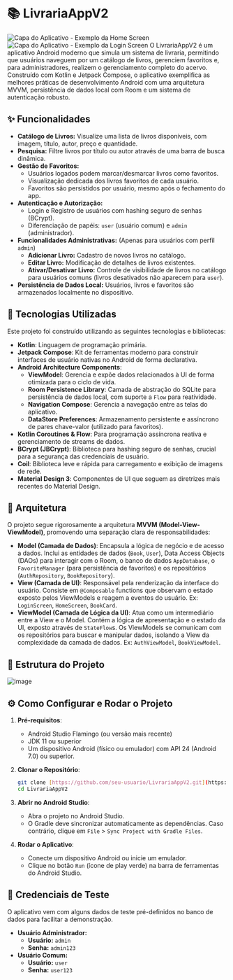 # 📚 LivrariaAppV2

![Capa do Aplicativo - Exemplo da Home Screen](https://via.placeholder.com/600x300?text=Home+Screen) ![Capa do Aplicativo - Exemplo da Login Screen](https://via.placeholder.com/600x300?text=Login+Screen) O LivrariaAppV2 é um aplicativo Android moderno que simula um sistema de livraria, permitindo que usuários naveguem por um catálogo de livros, gerenciem favoritos e, para administradores, realizem o gerenciamento completo do acervo. Construído com Kotlin e Jetpack Compose, o aplicativo exemplifica as melhores práticas de desenvolvimento Android com uma arquitetura MVVM, persistência de dados local com Room e um sistema de autenticação robusto.

## ✨ Funcionalidades

* **Catálogo de Livros:** Visualize uma lista de livros disponíveis, com imagem, título, autor, preço e quantidade.
* **Pesquisa:** Filtre livros por título ou autor através de uma barra de busca dinâmica.
* **Gestão de Favoritos:**
    * Usuários logados podem marcar/desmarcar livros como favoritos.
    * Visualização dedicada dos livros favoritos de cada usuário.
    * Favoritos são persistidos por usuário, mesmo após o fechamento do app.
* **Autenticação e Autorização:**
    * Login e Registro de usuários com hashing seguro de senhas (BCrypt).
    * Diferenciação de papéis: `user` (usuário comum) e `admin` (administrador).
* **Funcionalidades Administrativas:** (Apenas para usuários com perfil `admin`)
    * **Adicionar Livro:** Cadastro de novos livros no catálogo.
    * **Editar Livro:** Modificação de detalhes de livros existentes.
    * **Ativar/Desativar Livro:** Controle de visibilidade de livros no catálogo para usuários comuns (livros desativados não aparecem para `user`).
* **Persistência de Dados Local:** Usuários, livros e favoritos são armazenados localmente no dispositivo.

## 🚀 Tecnologias Utilizadas

Este projeto foi construído utilizando as seguintes tecnologias e bibliotecas:

* **Kotlin**: Linguagem de programação primária.
* **Jetpack Compose**: Kit de ferramentas moderno para construir interfaces de usuário nativas no Android de forma declarativa.
* **Android Architecture Components**:
    * **ViewModel**: Gerencia e expõe dados relacionados à UI de forma otimizada para o ciclo de vida.
    * **Room Persistence Library**: Camada de abstração do SQLite para persistência de dados local, com suporte a `Flow` para reatividade.
    * **Navigation Compose**: Gerencia a navegação entre as telas do aplicativo.
    * **DataStore Preferences**: Armazenamento persistente e assíncrono de pares chave-valor (utilizado para favoritos).
* **Kotlin Coroutines & Flow**: Para programação assíncrona reativa e gerenciamento de streams de dados.
* **BCrypt (JBCrypt)**: Biblioteca para hashing seguro de senhas, crucial para a segurança das credenciais de usuário.
* **Coil**: Biblioteca leve e rápida para carregamento e exibição de imagens de rede.
* **Material Design 3**: Componentes de UI que seguem as diretrizes mais recentes do Material Design.

## 📐 Arquitetura

O projeto segue rigorosamente a arquitetura **MVVM (Model-View-ViewModel)**, promovendo uma separação clara de responsabilidades:

* **Model (Camada de Dados)**: Encapsula a lógica de negócio e de acesso a dados. Inclui as entidades de dados (`Book`, `User`), Data Access Objects (DAOs) para interagir com o Room, o banco de dados `AppDatabase`, o `FavoriteManager` (para persistência de favoritos) e os repositórios (`AuthRepository`, `BookRepository`).
* **View (Camada de UI)**: Responsável pela renderização da interface do usuário. Consiste em `@Composable` functions que observam o estado exposto pelos ViewModels e reagem a eventos do usuário. Ex: `LoginScreen`, `HomeScreen`, `BookCard`.
* **ViewModel (Camada de Lógica da UI)**: Atua como um intermediário entre a View e o Model. Contém a lógica de apresentação e o estado da UI, exposto através de `StateFlow`s. Os ViewModels se comunicam com os repositórios para buscar e manipular dados, isolando a View da complexidade da camada de dados. Ex: `AuthViewModel`, `BookViewModel`.

## 📂 Estrutura do Projeto

![image](https://github.com/user-attachments/assets/ad612f6a-6af6-4cee-ace5-0f08a5e8f1c5)

## ⚙️ Como Configurar e Rodar o Projeto

1.  **Pré-requisitos**:
    * Android Studio Flamingo (ou versão mais recente)
    * JDK 11 ou superior
    * Um dispositivo Android (físico ou emulador) com API 24 (Android 7.0) ou superior.

2.  **Clonar o Repositório**:
    ```bash
    git clone [https://github.com/seu-usuario/LivrariaAppV2.git](https://github.com/seu-usuario/LivrariaAppV2.git)
    cd LivrariaAppV2
    ```

3.  **Abrir no Android Studio**:
    * Abra o projeto no Android Studio.
    * O Gradle deve sincronizar automaticamente as dependências. Caso contrário, clique em `File` > `Sync Project with Gradle Files`.

4.  **Rodar o Aplicativo**:
    * Conecte um dispositivo Android ou inicie um emulador.
    * Clique no botão `Run` (ícone de play verde) na barra de ferramentas do Android Studio.

## 🔑 Credenciais de Teste

O aplicativo vem com alguns dados de teste pré-definidos no banco de dados para facilitar a demonstração.

* **Usuário Administrador:**
    * **Usuário:** `admin`
    * **Senha:** `admin123`
* **Usuário Comum:**
    * **Usuário:** `user`
    * **Senha:** `user123`

